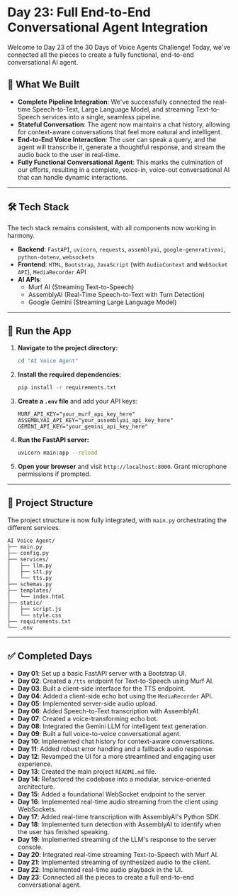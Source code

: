 # Day 23: Full End-to-End Conversational Agent Integration

Welcome to Day 23 of the 30 Days of Voice Agents Challenge\! Today, we've connected all the pieces to create a fully functional, end-to-end conversational AI agent.

## 🧠 What We Built

  * **Complete Pipeline Integration**: We've successfully connected the real-time Speech-to-Text, Large Language Model, and streaming Text-to-Speech services into a single, seamless pipeline.
  * **Stateful Conversation**: The agent now maintains a chat history, allowing for context-aware conversations that feel more natural and intelligent.
  * **End-to-End Voice Interaction**: The user can speak a query, and the agent will transcribe it, generate a thoughtful response, and stream the audio back to the user in real-time.
  * **Fully Functional Conversational Agent**: This marks the culmination of our efforts, resulting in a complete, voice-in, voice-out conversational AI that can handle dynamic interactions.

-----

## 🛠 Tech Stack

The tech stack remains consistent, with all components now working in harmony.

  * **Backend**: `FastAPI`, `uvicorn`, `requests`, `assemblyai`, `google-generativeai`, `python-dotenv`, `websockets`
  * **Frontend**: `HTML`, `Bootstrap`, `JavaScript` (with `AudioContext` and `WebSocket API`), `MediaRecorder` API
  * **AI APIs**:
      * Murf AI (Streaming Text-to-Speech)
      * AssemblyAI (Real-Time Speech-to-Text with Turn Detection)
      * Google Gemini (Streaming Large Language Model)

-----

## 🚀 Run the App

1.  **Navigate to the project directory:**
    ```bash
    cd "AI Voice Agent"
    ```
2.  **Install the required dependencies:**
    ```bash
    pip install -r requirements.txt
    ```
3.  **Create a `.env` file** and add your API keys:
    ```
    MURF_API_KEY="your_murf_api_key_here"
    ASSEMBLYAI_API_KEY="your_assemblyai_api_key_here"
    GEMINI_API_KEY="your_gemini_api_key_here"
    ```
4.  **Run the FastAPI server:**
    ```bash
    uvicorn main:app --reload
    ```
5.  **Open your browser** and visit `http://localhost:8000`. Grant microphone permissions if prompted.

-----

## 📂 Project Structure

The project structure is now fully integrated, with `main.py` orchestrating the different services.

```
AI Voice Agent/
├── main.py
├── config.py
├── services/
│   ├── llm.py
│   ├── stt.py
│   └── tts.py
├── schemas.py
├── templates/
│   └── index.html
├── static/
│   ├── script.js
│   └── style.css
├── requirements.txt
└── .env
```

-----

## ✅ Completed Days

  * **Day 01**: Set up a basic FastAPI server with a Bootstrap UI.
  * **Day 02**: Created a `/tts` endpoint for Text-to-Speech using Murf AI.
  * **Day 03**: Built a client-side interface for the TTS endpoint.
  * **Day 04**: Added a client-side echo bot using the `MediaRecorder` API.
  * **Day 05**: Implemented server-side audio upload.
  * **Day 06**: Added Speech-to-Text transcription with AssemblyAI.
  * **Day 07**: Created a voice-transforming echo bot.
  * **Day 08**: Integrated the Gemini LLM for intelligent text generation.
  * **Day 09**: Built a full voice-to-voice conversational agent.
  * **Day 10**: Implemented chat history for context-aware conversations.
  * **Day 11**: Added robust error handling and a fallback audio response.
  * **Day 12**: Revamped the UI for a more streamlined and engaging user experience.
  * **Day 13**: Created the main project `README.md` file.
  * **Day 14**: Refactored the codebase into a modular, service-oriented architecture.
  * **Day 15**: Added a foundational WebSocket endpoint to the server.
  * **Day 16**: Implemented real-time audio streaming from the client using WebSockets.
  * **Day 17**: Added real-time transcription with AssemblyAI's Python SDK.
  * **Day 18**: Implemented turn detection with AssemblyAI to identify when the user has finished speaking.
  * **Day 19**: Implemented streaming of the LLM's response to the server console.
  * **Day 20**: Integrated real-time streaming Text-to-Speech with Murf AI.
  * **Day 21**: Implemented streaming of synthesized audio to the client.
  * **Day 22**: Implemented real-time audio playback in the UI.
  * **Day 23**: Connected all the pieces to create a full end-to-end conversational agent.
